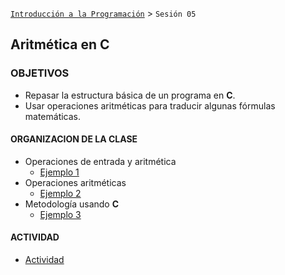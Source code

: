 [`Introducción a la Programación`](../README.md) > `Sesión 05`

## Aritmética en __C__

### OBJETIVOS 

- Repasar la estructura básica de un programa en __C__.
- Usar operaciones aritméticas para traducir algunas fórmulas matemáticas.

#### ORGANIZACION DE LA CLASE

- Operaciones de entrada y aritmética
   - [Ejemplo 1](ejemplo01/README.md)
- Operaciones aritméticas
   - [Ejemplo 2](ejemplo02/README.md)
- Metodología usando __C__
   - [Ejemplo 3](ejemplo03/README.md)
   
#### ACTIVIDAD   
- [Actividad](actividad01/README.md)
